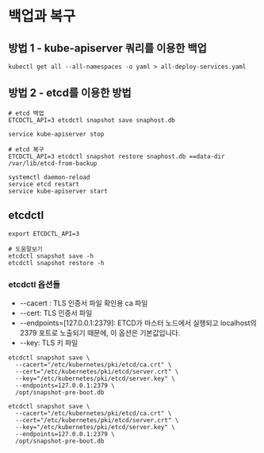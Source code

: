 # 백업과 복구

## 방법 1 - kube-apiserver 쿼리를 이용한 백업
```
kubectl get all --all-namespaces -o yaml > all-deploy-services.yaml
```

## 방법 2 - etcd를 이용한 방법

```
# etcd 백업
ETCDCTL_API=3 etcdctl snapshot save snaphost.db

service kube-apiserver stop
```

```
# etcd 복구
ETCDCTL_API=3 etcdctl snapshot restore snaphost.db ==data-dir /var/lib/etcd-from-backup

systemctl daemon-reload
service etcd restart
service kube-apiserver start
```

## etcdctl

```
export ETCDCTL_API=3
```

```
# 도움말보기
etcdctl snapshot save -h
etcdctl snapshot restore -h
```

### etcdctl 옵션들
- --cacert : TLS 인증서 파일 확인용 ca 파일
- --cert: TLS 인증서 파일
- --endpoints=[127.0.0.1:2379]: ETCD가 마스터 노드에서 실행되고 localhost의 2379 포트로 노출되기 때문에, 이 옵션은 기본값입니다.
- --key: TLS 키 파일

```
etcdctl snapshot save \
  --cacert="/etc/kubernetes/pki/etcd/ca.crt" \
  --cert="/etc/kubernetes/pki/etcd/server.crt" \
  --key="/etc/kubernetes/pki/etcd/server.key" \
  --endpoints=127.0.0.1:2379 \
  /opt/snapshot-pre-boot.db
```

```
etcdctl snapshot save \
  --cacert="/etc/kubernetes/pki/etcd/ca.crt" \
  --cert="/etc/kubernetes/pki/etcd/server.crt" \
  --key="/etc/kubernetes/pki/etcd/server.key" \
  --endpoints=127.0.0.1:2379 \
  /opt/snapshot-pre-boot.db
```